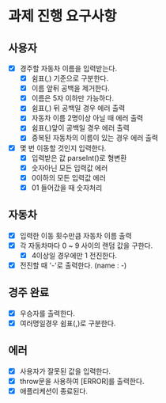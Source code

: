 # 과제 진행 요구사항

## 사용자
- [x] 경주할 자동차 이름을 입력받는다.
  - [x] 쉼표(,) 기준으로 구분한다.
  - [x] 이름 앞뒤 공백을 제거한다.
  - [x] 이름은 5자 이하만 가능하다.
  - [x] 쉼표(,) 뒤 공백일 경우 에러 출력
  - [x] 자동차 이름 2명이상 아닐 때 에러 출력
  - [x] 쉼표(,)앞이 공백일 경우 에러 출력
  - [x] 중복된 자동차의 이름이 있는 경우 에러 출력
- [x] 몇 번 이동할 것인지 입력한다.
  - [x] 입력받은 값 parseInt()로 형변환
  - [x] 숫자아닌 모든 입력값 에러
  - [x] 0이하의 모든 입력값 에러
  - [x] 01 들어갔을 때 숫자처리

## 자동차
- [x] 입력한 이동 횟수만큼 자동차 이름 출력
- [x] 각 자동차마다 0 ~ 9 사이의 랜덤 값을 구한다.
  - [x] 4이상일 경우에만 1 전진한다.
- [x] 전진할 때 '-'로 출력한다. (name : -)

## 경주 완료
- [x] 우승자를 출력한다.
- [x] 여러명일경우 쉼표(,)로 구분한다.

## 에러
- [x] 사용자가 잘못된 값을 입력한다.
- [x] throw문을 사용하여 [ERROR]를 출력한다.
 - [x] 애플리케션이 종료된다.